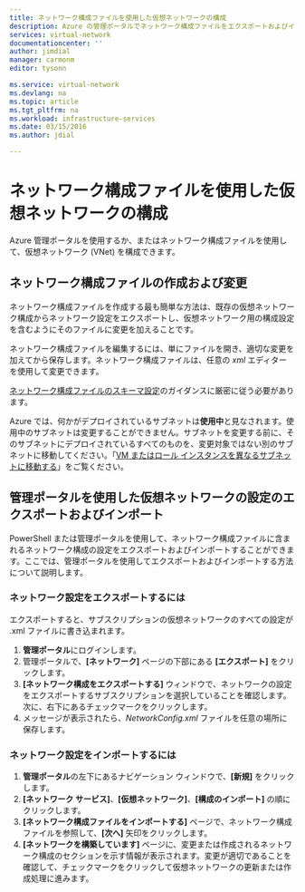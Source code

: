 ```yaml
---
title: ネットワーク構成ファイルを使用した仮想ネットワークの構成
description: Azure の管理ポータルでネットワーク構成ファイルをエクスポートおよびインポートして仮想ネットワークを作成または変更する方法について説明します。
services: virtual-network
documentationcenter: ''
author: jimdial
manager: carmonm
editor: tysonn

ms.service: virtual-network
ms.devlang: na
ms.topic: article
ms.tgt_pltfrm: na
ms.workload: infrastructure-services
ms.date: 03/15/2016
ms.author: jdial

---
```

# ネットワーク構成ファイルを使用した仮想ネットワークの構成
Azure 管理ポータルを使用するか、またはネットワーク構成ファイルを使用して、仮想ネットワーク (VNet) を構成できます。

## ネットワーク構成ファイルの作成および変更
ネットワーク構成ファイルを作成する最も簡単な方法は、既存の仮想ネットワーク構成からネットワーク設定をエクスポートし、仮想ネットワーク用の構成設定を含むようにそのファイルに変更を加えることです。

ネットワーク構成ファイルを編集するには、単にファイルを開き、適切な変更を加えてから保存します。ネットワーク構成ファイルは、任意の *xml* エディターを使用して変更できます。

[ネットワーク構成ファイルのスキーマ設定](https://msdn.microsoft.com/library/azure/jj157100.aspx)のガイダンスに厳密に従う必要があります。

Azure では、何かがデプロイされているサブネットは**使用中**と見なされます。使用中のサブネットは変更することができません。サブネットを変更する前に、そのサブネットにデプロイされているすべてのものを、変更対象ではない別のサブネットに移動してください。「[VM またはロール インスタンスを異なるサブネットに移動する](virtual-networks-move-vm-role-to-subnet.md)」をご覧ください。

## 管理ポータルを使用した仮想ネットワークの設定のエクスポートおよびインポート
PowerShell または管理ポータルを使用して、ネットワーク構成ファイルに含まれるネットワーク構成の設定をエクスポートおよびインポートすることができます。ここでは、管理ポータルを使用してエクスポートおよびインポートする方法について説明します。

### ネットワーク設定をエクスポートするには
エクスポートすると、サブスクリプションの仮想ネットワークのすべての設定が .xml ファイルに書き込まれます。

1. **管理ポータル**にログインします。
2. 管理ポータルで、**[ネットワーク]** ページの下部にある **[エクスポート]** をクリックします。
3. **[ネットワーク構成をエクスポートする]** ウィンドウで、ネットワークの設定をエクスポートするサブスクリプションを選択していることを確認します。次に、右下にあるチェックマークをクリックします。
4. メッセージが表示されたら、*NetworkConfig.xml* ファイルを任意の場所に保存します。

### ネットワーク設定をインポートするには
1. **管理ポータル**の左下にあるナビゲーション ウィンドウで、**[新規]** をクリックします。
2. **[ネットワーク サービス]**、**[仮想ネットワーク]**、**[構成のインポート]** の順にクリックします。
3. **[ネットワーク構成ファイルをインポートする]** ページで、ネットワーク構成ファイルを参照して、**[次へ]** 矢印をクリックします。
4. **[ネットワークを構築しています]** ページに、変更または作成されるネットワーク構成のセクションを示す情報が表示されます。変更が適切であることを確認して、チェックマークをクリックして仮想ネットワークの更新または作成処理に進みます。

<!---HONumber=AcomDC_0810_2016-->